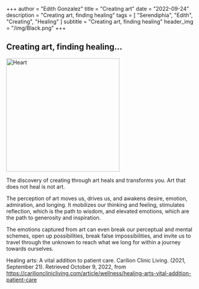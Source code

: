 +++
author = "Edith Gonzalez"
title = "Creating art"
date = "2022-09-24"
description = "Creating art, finding healing"
tags = [
    "Serendiphia",
    "Edith",
    "Creating",
    "Healing"
]
subtitle = "Creating art, finding healing"
header_img = "/img/Black.png"
+++

## Creating art, finding healing…


<img src="/img/heart.jpeg" alt="Heart" width="300"/>


The discovery of creating through art heals and transforms you. Art that does not heal is not art.

The perception of art moves us, drives us, and awakens desire, emotion, admiration, and longing. It mobilizes our thinking and feeling, stimulates reflection, which is the path to wisdom, and elevated emotions, which are the path to generosity and inspiration.

The emotions captured from art can even break our perceptual and mental schemes, open up possibilities, break false impossibilities, and invite us to travel through the unknown to reach what we long for within a journey towards ourselves.





Healing arts: A vital addition to patient care. Carilion Clinic Living. (2021, September 21). Retrieved October 9, 2022, from https://carilionclinicliving.com/article/wellness/healing-arts-vital-addition-patient-care